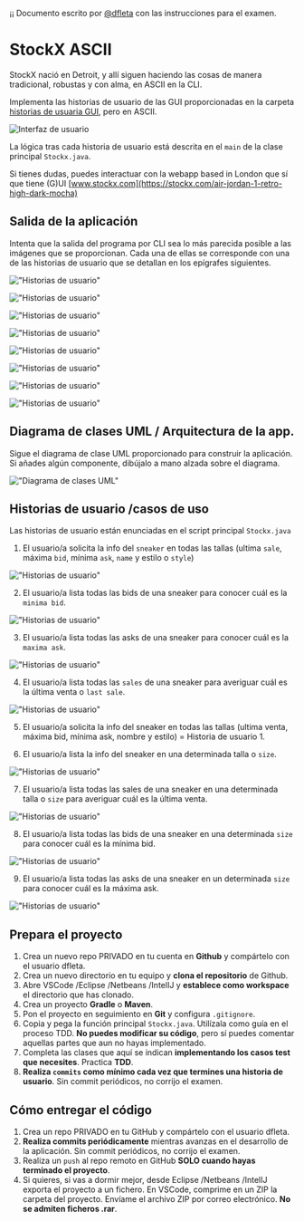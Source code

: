 ¡¡ Documento escrito por [@dfleta](https://github.com/dfleta/stockx-ascii) con las instrucciones para el examen.

StockX ASCII
============

StockX nació en Detroit, y allí siguen haciendo las cosas de manera tradicional, robustas y con alma, en ASCII en la CLI.

Implementa las historias de usuario de las GUI proporcionadas en la carpeta [historias de usuaria GUI](https://github.com/dfleta/stockx-ascii/tree/master/historias_de_usuaria_GUI), pero en ASCII.

![Interfaz de usuario](./historias_de_usuaria_GUI/US_01.jpg "GUI Stockx")

La lógica tras cada historia de usuario está descrita en el `main` de la clase principal `Stockx.java`. 

Si tienes dudas, puedes interactuar con la webapp based in London que sí que tiene (G)UI
[www.stockx.com](https://stockx.com/air-jordan-1-retro-high-dark-mocha)



 ## Salida de la aplicación

Intenta que la salida del programa por CLI sea lo más parecida posible a las imágenes que se proporcionan. Cada una de ellas se corresponde con una de las historias de usuario que se detallan en los epígrafes siguientes.

!["Historias de usuario"](./salida_CLI/ui_01.png "sneaker info ASCII CLI")

!["Historias de usuario"](./salida_CLI/ui_02.png "all bids and asks CLI")

!["Historias de usuario"](./salida_CLI/ui_03.png "sneaker max ask info CLI")

!["Historias de usuario"](./salida_CLI/ui_04.png "sneaker min bid info CLI")

!["Historias de usuario"](./salida_CLI/ui_05.png "All sales CLI")

!["Historias de usuario"](./salida_CLI/ui_06.png "sneaker info last sale CLI")

!["Historias de usuario"](./salida_CLI/ui_07.png "All sales, bids, min bid, max ask size 9.5 CLI")

!["Historias de usuario"](./salida_CLI/ui_08.png "sneaker info size 9.5 CLI")


## Diagrama de clases UML / Arquitectura de la app.

Sigue el diagrama de clase UML proporcionado para construir la aplicación.
Si añades algún componente, dibújalo a mano alzada sobre el diagrama.

!["Diagrama de clases UML"](./diagrama_clases_UML_inked.jpg)


## Historias de usuario /casos de uso

Las historias de usuario están enunciadas en el script principal `Stockx.java`

1. El usuario/a solicita la info del `sneaker` en todas las tallas (ultima `sale`, máxima `bid`, mínima `ask`, `name` y estilo o `style`)

!["Historias de usuario"](./historias_de_usuaria_GUI/US_01.jpg "printar sneaker")

2. El usuario/a lista todas las bids de una sneaker para conocer cuál es la `minima bid`.

!["Historias de usuario"](./historias_de_usuaria_GUI/US_02.jpg "sneaker bids")

3. El usuario/a lista todas las asks de una sneaker para conocer cuál es la `maxima ask`.

!["Historias de usuario"](./historias_de_usuaria_GUI/US_03.jpg "sneaker asks")

4. El usuario/a lista todas las `sales` de una sneaker para averiguar cuál es la última venta o `last sale`.

!["Historias de usuario"](./historias_de_usuaria_GUI/US_04.jpg "sneaker sales")


5. El usuario/a solicita la info del sneaker en todas las tallas (ultima venta, máxima bid, mínima ask, nombre y estilo) = Historia de usuario 1.

6. El usuario/a lista la info del sneaker en una determinada talla o `size`.

!["Historias de usuario"](./historias_de_usuaria_GUI/US_05.jpg "sneaker info size 9.5")

7. El usuario/a lista todas las sales de una sneaker en una determinada talla o `size` para averiguar cuál es la última venta.

!["Historias de usuario"](./historias_de_usuaria_GUI/US_06.jpg "sneaker sales")

8. El usuario/a lista todas las bids de una sneaker en una determinada `size` para conocer cuál es la mínima bid.

!["Historias de usuario"](./historias_de_usuaria_GUI/US_07.jpg "sneaker bids")

9. El usuario/a lista todas las asks de una sneaker en un determinada `size` para conocer cuál es la máxima ask.

!["Historias de usuario"](./historias_de_usuaria_GUI/US_08.jpg "sneaker asks")

## Prepara el proyecto

 1. Crea un nuevo repo PRIVADO en tu cuenta en **Github** y compártelo con el usuario dfleta.
 2. Crea un nuevo directorio en tu equipo y **clona el repositorio** de Github.
 3. Abre VSCode /Eclipse /Netbeans /IntelIJ y **establece como workspace** el directorio que has clonado.
 4. Crea un proyecto **Gradle** o **Maven**.
 5. Pon el proyecto en seguimiento en **Git** y configura `.gitignore`.
 6. Copia y pega la función principal `Stockx.java`. Utilízala como guía en el proceso TDD. **No puedes modificar su código**, pero sí puedes comentar aquellas partes que aun no hayas implementado.
 7. Completa las clases que aquí se indican **implementando los casos test que necesites**. Practica **TDD**.
 8. **Realiza `commits` como mínimo cada vez que termines una historia de usuario**. Sin commit periódicos, no corrijo el examen.


 ## Cómo entregar el código

 1. Crea un repo PRIVADO en tu GitHub y compártelo con el usuario dfleta.
 2. **Realiza commits periódicamente** mientras avanzas en el desarrollo de la aplicación. Sin commit periódicos, no corrijo el examen.
 3. Realiza un `push` al repo remoto en GitHub **SOLO cuando hayas terminado el proyecto**.
 3. Si quieres, si vas a dormir mejor, desde Eclipse /Netbeans /IntelIJ exporta el proyecto a un fichero. En VSCode, comprime en un ZIP la carpeta del proyecto. Envíame el archivo ZIP por correo electrónico. **No se admiten ficheros .rar**.


